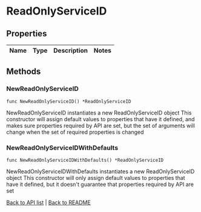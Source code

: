 # ReadOnlyServiceID

## Properties

Name | Type | Description | Notes
------------ | ------------- | ------------- | -------------

## Methods

### NewReadOnlyServiceID

`func NewReadOnlyServiceID() *ReadOnlyServiceID`

NewReadOnlyServiceID instantiates a new ReadOnlyServiceID object
This constructor will assign default values to properties that have it defined,
and makes sure properties required by API are set, but the set of arguments
will change when the set of required properties is changed

### NewReadOnlyServiceIDWithDefaults

`func NewReadOnlyServiceIDWithDefaults() *ReadOnlyServiceID`

NewReadOnlyServiceIDWithDefaults instantiates a new ReadOnlyServiceID object
This constructor will only assign default values to properties that have it defined,
but it doesn't guarantee that properties required by API are set


[Back to API list](../README.md#documentation-for-api-endpoints) | [Back to README](../README.md)
